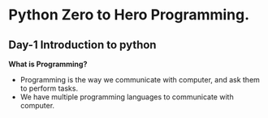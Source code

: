 # Python Zero to Hero Programming.

## Day-1 Introduction to python

**What is Programming?**
- Programming is the way we communicate with computer, and ask them to perform tasks.
- We have multiple programming languages to communicate with computer. 
